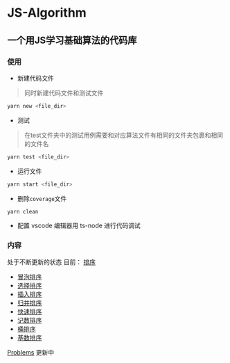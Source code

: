 # JS-Algorithm
## 一个用JS学习基础算法的代码库
### 使用
- 新建代码文件
> 同时新建代码文件和测试文件
```bash
yarn new <file_dir>
```
- 测试
>在test文件夹中的测试用例需要和对应算法文件有相同的文件夹包裹和相同的文件名
```bash
yarn test <file_dir>
```
- 运行文件
```bash
yarn start <file_dir>
```
- 删除`coverage`文件
```bash
yarn clean
```
- 配置 vscode 编辑器用 ts-node 进行代码调试


### 内容
处于不断更新的状态
目前：
[排序](sort/readme.md)
  - [冒泡排序](sort/bubbleSort.ts)
  - [选择排序](sort/selectionSort.ts)
  - [插入排序](sort/insertionSort.ts)
  - [归并排序](sort/mergeSort.ts)
  - [快速排序](sort/quickSort.ts)
  - [记数排序](sort/countingSort.ts)
  - [桶排序](sort/bucketSort.ts)
  - [基数排序](sort/radixSort.ts)

[Problems](problems/readme.md)
  更新中